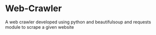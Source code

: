 # Web-Crawler
A web crawler developed using python and beautifulsoup and requests module to scrape a given website

